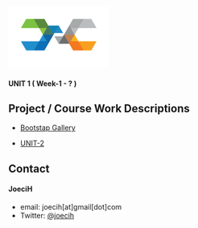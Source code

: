 
![alt text][logo]
 
[logo]: https://github.com/joecih/DigitalCrafts2016/blob/master/DC-Logo.png "Digital Crafts"


#### UNIT 1 ( Week-1 - ? )


## Project / Course Work Descriptions
* [Bootstap Gallery](https://github.com/joecih/DigitalCrafts2016/tree/master/Unit1/bootstrap-gallery)
> 
* [UNIT-2](tbd)


## Contact
#### JoeciH
* email: joecih[at]gmail[dot]com
* Twitter: [@joecih](https://twitter.com/joecih "joecih on twitter")

